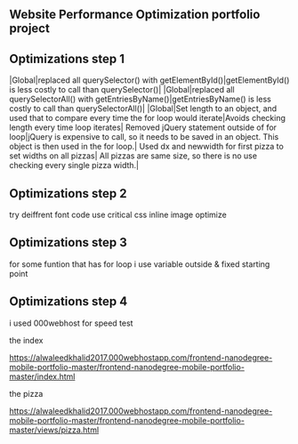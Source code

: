 ## Website Performance Optimization portfolio project



## Optimizations step 1

|Global|replaced all querySelector() with getElementById()|getElementById() is less costly to call than querySelector()|
|Global|replaced all querySelectorAll() with getEntriesByName()|getEntriesByName() is less costly to call than querySelectorAll()|
|Global|Set length to an object, and used that to compare every time the for loop would iterate|Avoids checking length every time loop iterates|
Removed jQuery statement outside of for loop|jQuery is expensive to call, so it needs to be saved in an object.  This object is then used in the for loop.|
Used dx and newwidth for first pizza to set widths on all pizzas| All pizzas are same size, so there is no use checking every single pizza width.|

## Optimizations step 2

try deiffrent font code 
use critical css inline 
image optimize 

## Optimizations step 3
for some funtion that has for loop
i use variable outside & fixed starting point

## Optimizations step 4

i used 000webhost for speed test 

the index

https://alwaleedkhalid2017.000webhostapp.com/frontend-nanodegree-mobile-portfolio-master/frontend-nanodegree-mobile-portfolio-master/index.html

the pizza

https://alwaleedkhalid2017.000webhostapp.com/frontend-nanodegree-mobile-portfolio-master/frontend-nanodegree-mobile-portfolio-master/views/pizza.html
